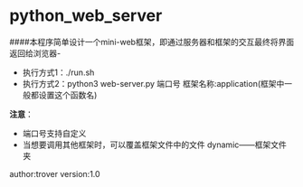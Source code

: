 # python_web_server

####本程序简单设计一个mini-web框架，即通过服务器和框架的交互最终将界面返回给浏览器- 	

- 执行方式1：./run.sh
- 执行方式2：python3 web-server.py 端口号 框架名称:application(框架中一般都设置这个函数名)

**注意**：

- 端口号支持自定义
- 当想要调用其他框架时，可以覆盖框架文件中的文件  dynamic——框架文件夹

author:trover
version:1.0



